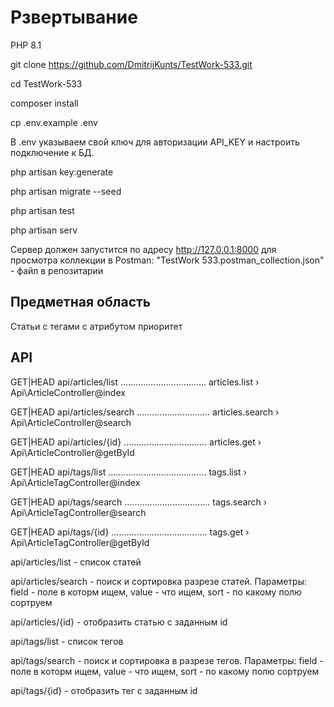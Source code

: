# Рзвертывание

PHP 8.1

git clone https://github.com/DmitrijKunts/TestWork-533.git

cd TestWork-533

composer install

cp .env.example .env

В .env указываем свой ключ для авторизации API_KEY и настроить подключение к БД.

php artisan key:generate

php artisan migrate --seed

php artisan test

php artisan serv

Сервер должен запустится по адресу http://127.0.0.1:8000 для просмотра коллекции в Postman: "TestWork 533.postman_collection.json" - файл в репозитарии

## Предметная область 

Статьи с тегами с атрибутом приоритет


## API

  GET|HEAD   api/articles/list .................................. articles.list › Api\ArticleController@index

  GET|HEAD   api/articles/search ............................. articles.search › Api\ArticleController@search

  GET|HEAD   api/articles/{id} ................................. articles.get › Api\ArticleController@getById

  GET|HEAD   api/tags/list ....................................... tags.list › Api\ArticleTagController@index

  GET|HEAD   api/tags/search .................................. tags.search › Api\ArticleTagController@search

  GET|HEAD   api/tags/{id} ...................................... tags.get › Api\ArticleTagController@getById


  api/articles/list - список статей

  api/articles/search - поиск и сортировка разрезе статей. Параметры: field - поле в которм ищем, value - что ищем, sort - по какому полю сортруем

  api/articles/{id} - отобразить статью с заданным id

  api/tags/list - список тегов

  api/tags/search - поиск и сортировка в разрезе тегов. Параметры: field - поле в которм ищем, value - что ищем, sort - по какому полю сортруем 

  api/tags/{id} - отобразить тег с заданным id



